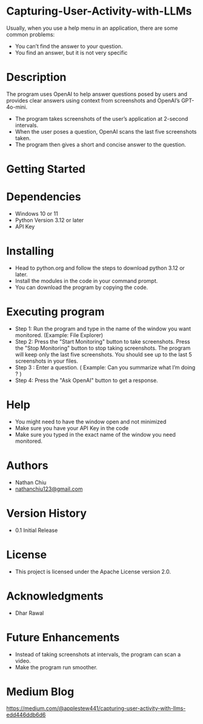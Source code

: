  # Capturing-User-Activity-with-LLMs
Usually, when you use a help menu in an application, there are some common problems: 
- You can’t find the answer to your question.
- You find an answer, but it is not very specific
# Description
The program uses OpenAI to help answer questions posed by users and provides clear answers using context from screenshots and OpenAI’s GPT-4o-mini.
- The program takes screenshots of the user’s application at 2-second intervals.
- When the user poses a question, OpenAI scans the last five screenshots taken. 
- The program then gives a short and concise answer to the question.
# Getting Started
# Dependencies
- Windows 10 or 11
- Python Version 3.12 or later
- API Key
# Installing
- Head to python.org and follow the steps to download python 3.12 or later.
- Install the modules in the code in your command prompt.
- You can download the program by copying the code.
# Executing program
- Step 1: Run the program and type in the name of the window you want monitored. (Example: File Explorer)
- Step 2: Press the "Start Monitoring" button to take screenshots. Press the "Stop Monitoring" button to stop taking screenshots. The program will keep only the last five 
  screenshots. You should see up to the last 5 screenshots in your files.
- Step 3 : Enter a question. ( Example: Can you summarize what I’m doing ? )
- Step 4: Press the "Ask OpenAI" button to get a response.
# Help
- You might need to have the window open and not minimized
- Make sure you have your API Key in the code
- Make sure you typed in the exact name of the window you need monitored.

# Authors
- Nathan Chiu
- nathanchiu123@gmail.com
# Version History
- 0.1
   Initial Release
# License
- This project is licensed under the Apache License version 2.0.
# Acknowledgments
- Dhar Rawal
# Future Enhancements
- Instead of taking screenshots at intervals, the program can scan a video.
- Make the program run smoother.
# Medium Blog
https://medium.com/@applestew441/capturing-user-activity-with-llms-edd446ddb6d6
